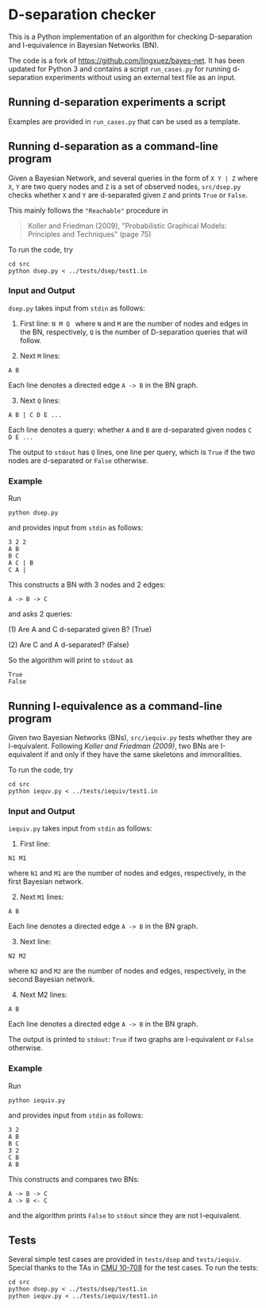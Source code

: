 # D-separation checker

This is a Python implementation of an algorithm for checking D-separation and I-equivalence in Bayesian Networks (BN).

The code is a fork of https://github.com/lingxuez/bayes-net. It has been updated for Python 3 and contains a script `run_cases.py` for running d-separation experiments without using an external text file as an input.

## Running d-separation experiments a script

Examples are provided in `run_cases.py` that can be used as a template.

## Running d-separation as a command-line program

Given a Bayesian Network, and several queries in the form of `X Y | Z` where `X`, `Y` are two query nodes and `Z` is a set of observed nodes,
`src/dsep.py` checks whether `X` and `Y` are d-separated given `Z` and prints `True` or `False`.

This mainly follows the `"Reachable"` procedure in

> Koller and Friedman (2009), "Probabilistic Graphical Models: Principles and Techniques" (page 75)

To run the code, try

```
cd src
python dsep.py < ../tests/dsep/test1.in
```

### Input and Output

`dsep.py` takes input from `stdin` as follows:

1. First line:
   `N M Q `
   where `N` and `M` are the number of nodes and edges in the BN, respectively,
   `Q` is the number of D-separation queries that will follow.

2. Next `M` lines:

```
A B
```

Each line denotes a directed edge `A -> B` in the BN graph.

3. Next `Q` lines:

```
A B | C D E ...
```

Each line denotes a query: whether `A` and `B` are d-separated given nodes `C D E ...`

The output to `stdout` has `Q` lines, one line per query,
which is `True` if the two nodes are d-separated or `False` otherwise.

### Example

Run

```
python dsep.py
```

and provides input from `stdin` as follows:

```
3 2 2
A B
B C
A C | B
C A |
```

This constructs a BN with 3 nodes and 2 edges:

```
A -> B -> C
```

and asks 2 queries:

(1) Are A and C d-separated given B? (True)

(2) Are C and A d-separated? (False)

So the algorithm will print to `stdout` as

```
True
False
```

## Running I-equivalence as a command-line program

Given two Bayesian Networks (BNs), `src/iequiv.py` tests whether they are I-equivalent.
Following _Koller and Friedman (2009)_, two BNs are I-equivalent if and only if they have the same skeletons and immoralities.

To run the code, try

```
cd src
python iequv.py < ../tests/iequiv/test1.in
```

### Input and Output

`iequiv.py` takes input from `stdin` as follows:

1. First line:

```
N1 M1
```

where `N1` and `M1` are the number of nodes and edges, respectively, in the first Bayesian network.

2. Next `M1` lines:

```
A B
```

Each line denotes a directed edge `A -> B` in the BN graph.

3. Next line:

```
N2 M2
```

where `N2` and `M2` are the number of nodes and edges, respectively, in the second Bayesian network.

4. Next M2 lines:

```
A B
```

Each line denotes a directed edge `A -> B` in the BN graph.

The output is printed to `stdout`: `True` if two graphs are I-equivalent or `False` otherwise.

### Example

Run

```
python iequiv.py
```

and provides input from `stdin` as follows:

```
3 2
A B
B C
3 2
C B
A B
```

This constructs and compares two BNs:

```
A -> B -> C
A -> B <- C
```

and the algorithm prints `False` to `stdout` since they are not I-equivalent.

## Tests

Several simple test cases are provided in `tests/dsep` and `tests/iequiv`. Special thanks to the TAs in [CMU 10-708](http://www.cs.cmu.edu/~epxing/Class/10708-17/) for the test cases. To run the tests:

```
cd src
python dsep.py < ../tests/dsep/test1.in
python iequv.py < ../tests/iequiv/test1.in
```
